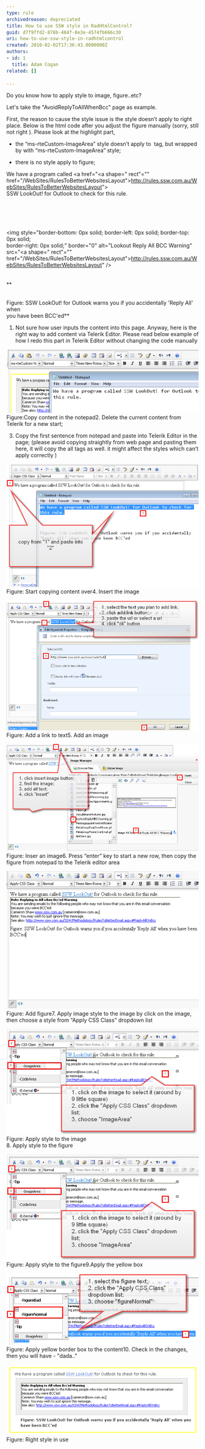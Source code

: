 ```yaml
---
type: rule
archivedreason: depreciated
title: How to use SSW style in RadHtmlControl?
guid: d7f9ffd2-878b-484f-8e3e-4574fb666c30
uri: how-to-use-ssw-style-in-radhtmlcontrol
created: 2010-02-02T17:36:43.0000000Z
authors:
- id: 1
  title: Adam Cogan
related: []

---
```


Do you know how to apply style to image, figure..etc?

Let's take the "AvoidReplyToAllWhenBcc" page as example.

<!--endintro-->
 First, the reason to cause the style issue is the style doesn’t apply to right place. Below is the html code after you adjust the figure manually (sorry, still not right ). Please look at the highlight part, 

* the “ms-rteCustom-ImageArea” style doesn’t apply to 
![]() tag, but wrapped by  with “ms-rteCustom-ImageArea” style;


* there is no style apply to figure;


<font class="ms-rteCustom-CodeArea"><span class="ms-rteCustom-YellowBorderBox">We have a program called <a href="<a shape=" rect"="" href="/WebSites/RulesToBetterWebsitesLayout">http://rules.ssw.com.au/WebSites/RulesToBetterWebsitesLayout</a>"><br>
        SSW LookOut! for Outlook to check for this rule.<br>
        <br><br>
        <br><br>
       <font class="ms-rteCustom-Highlight"><span class="ms-rteCustom-ImageArea"><br>
</span></font>            <img style="border-bottom: 0px solid; border-left: 0px solid; border-top: 0px solid;<br>
                border-right: 0px solid;" border="0" alt="Lookout Reply All BCC Warning" src="<a shape=" rect"="" href="/WebSites/RulesToBetterWebsitesLayout">http://rules.ssw.com.au/WebSites/RulesToBetterWebsitesLayout" /><br>
            <br><br>
       <font class="ms-rteCustom-Highlight"></font></span></font> **


<br>            Figure: SSW LookOut! for Outlook warns you if you accidentally 'Reply All' when
<br>            you have been BCC'ed** 
 1.  Not sure how user inputs the  content into this page. Anyway, here is the right way to add content via Telerik Editor. Please read below example of how I redo this part in Telerik Editor without changing the code manually

![](SaveContentInNotePad.jpg)
<font class="ms-rteCustom-FigureNormal">Figure:Copy content in the notepad</font>2. Delete the current content from Telerik for a new start;

 3. Copy the first sentence from notepad and paste into Telerik Editor in the page; (please avoid copying straightly from web page and pasting them here, it will copy the all tags as well. it might affect the styles which can’t apply correctly )

![](CopyFromNotePad.jpg)
<font class="ms-rteCustom-FigureNormal">Figure: Start copying content over</font>4. Insert the image

![](InsertImage.jpg)
<font class="ms-rteCustom-FigureNormal">Figure: Add a link to text</font>5. Add an image

![](ApplyStyleInsertImage.jpg)
<font class="ms-rteCustom-FigureNormal">Figure: Inser an image</font>6. Press “enter” key to start a new row, then copy the figure from notepad to the Telerik editor area

![](ApplyStyleAddFigure.jpg)
<font class="ms-rteCustom-FigureNormal">Figure: Add figure</font>7. Apply image style to the image by click on the image, then choose a style from “Apply CSS Class” dropdown list

![](ApplyStyleImageArea.jpg)
<font class="ms-rteCustom-FigureNormal">Figure: Apply style to the image<br></font>
 8. Apply style to the figure

![](ApplyStyleImageArea.jpg)
<font class="ms-rteCustom-FigureNormal">Figure: Apply style to the figure</font>9.Apply the yellow box

![](ApplyStyleFigure.jpg)
<font class="ms-rteCustom-FigureNormal">Figure: Apply yellow border box to the content</font>10. Check in the changes, then you will have - "dada.."

![](ApplyStyleResult.jpg)
<font class="ms-rteCustom-FigureNormal">Figure: Right style in use</font>
